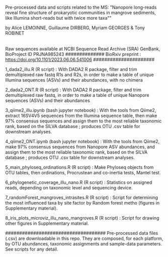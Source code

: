 Pre-processed data and scripts related to the MS:
"Nanopore long-reads reveal fine structure of prokaryotic communities in mangrove sediments, like Illumina short-reads but with twice more taxa""

by
Alice LEMOINNE, Guillaume DIRBERG, Myriam GEORGES & Tony ROBINET

######
Raw sequences available at NCBI Sequence Read Archive (SRA) GenBank, BioProject ID PRJNA985243
##############
BioRxiv preprint : https://doi.org/10.1101/2023.06.06.541006
######################

1_dada2_illu.R (R script) : With DADA2 R package, filter and trim demultiplexed raw fastq R1s and R2s, in order to make a table of unique Illumina sequences (ASVs) and their abundances, with no chimera

2_dada2_ONT.R (R script) : With DADA2 R package, filter and trim demultiplexed raw fastq, in order to make a table of unique Nanopore sequences (ASVs) and their abundances

3_qiime2_illu.ipynb (bash jupyter notebook) : With the tools from Qiime2, extract 16SV4V5 sequences from the Illumina sequence table, then make 97% consensus sequences and assign them to the most reliable taxonomic rank, based on the SILVA database ; produces OTU .csv table for downstream analyses.

4_qiime2_ONT.ipynb (bash jupyter notebook) : With the tools from Qiime2, make 97% consensus sequences from Nanopore ASV abundances, and assign them to the most reliable taxonomic rank, based on the SILVA database ; produces OTU .csv table for downstream analyses.

5_main_phyloseq_ordinations.R (R script) : Make Phyloseq objects from OTU tables, then ordinations, Procrustean and co-inertia tests, Mantel test.

6_phylogenetic_coverage_illu_nano.R (R script) : Statistics on assigned reads, depending on taxonomic level and sequencing device.

7_randomForest_mangroves_intrasites.R (R script) : Script for determining the most influenced taxa by site factor by Random forest metho (figures in Supplementary material).

8_iris_plots_microviz_illu_nano_mangroves.R (R script) : Script for drawing other figures in Supplementary material.

####################################
Pre-processed data files (.csv) are downloadable in this repo. 
They are composed, for each platform, by OTU abundances, taxonomic assignments and sample-data parameters. See scripts for any detail.
